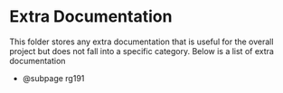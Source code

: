 # Extra Documentation

This folder stores any extra documentation that is useful for the overall project but does not fall into a specific category. Below is a list of extra documentation

- @subpage rg191